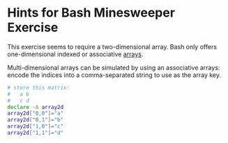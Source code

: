 # Hints for Bash Minesweeper Exercise

This exercise seems to require a two-dimensional array.
Bash only offers one-dimensional indexed or associative [arrays][array].

Multi-dimensional arrays can be simulated by using an associative arrays: encode the indices into a comma-separated string to use as the array key.

```bash
# store this matrix:
#   a b
#   c d
declare -A array2d
array2d["0,0"]="a"
array2d["0,1"]="b"
array2d["1,0"]="c"
array2d["1,1"]="d"
```

[array]: https://www.gnu.org/software/bash/manual/bash.html#Arrays
